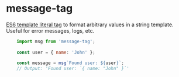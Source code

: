 
# message-tag

[ES6 template literal tag](https://developer.mozilla.org/en-US/docs/Web/JavaScript/Reference/Template_literals) to format arbitrary values in a string template. Useful for error messages, logs, etc.

```js
    import msg from 'message-tag';
    
    const user = { name: 'John' };
    
    const message = msg`Found user: ${user}`;
    // Output: 'Found user: `{ name: "John" }`'
```
